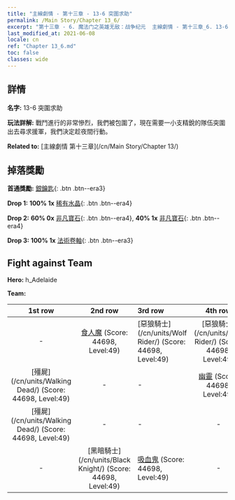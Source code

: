 ```yaml
---
title: "主線劇情 - 第十三章 - 13-6 突圍求助"
permalink: /Main Story/Chapter 13_6/
excerpt: "第十三章 - 6. 魔法门之英雄无敌：战争纪元  主線劇情 - 第十三章_6. 13-6 突圍求助"
last_modified_at: 2021-06-08
locale: cn
ref: "Chapter 13_6.md"
toc: false
classes: wide
---
```


## 詳情

 **名字:** 13-6 突圍求助

 **玩法詳解:** 戰鬥進行的非常慘烈，我們被包圍了，現在需要一小支精銳的隊伍突圍出去尋求援軍，我們決定趁夜間行動。

 **Related to:** [主線劇情 第十三章](/cn/Main Story/Chapter 13/)

## 掉落獎勵

 **首通獎勵:** [銀鑰匙](/cn/Items/con_693/){: .btn .btn--era3}

 **Drop 1:** **100% 1x** [稀有水晶](/cn/Items/mat_45/){: .btn .btn--era4}

 **Drop 2:** **60% 0x** [非凡寶石](/cn/Items/mat_37/){: .btn .btn--era4}, **40% 1x** [非凡寶石](/cn/Items/mat_37/){: .btn .btn--era4}

 **Drop 3:** **100% 1x** [法術卷軸](/cn/Items/con_694/){: .btn .btn--era3}


## Fight against Team
 **Hero:** h_Adelaide

 **Team:**


  | 1st row | 2nd row | 3rd row | 4th row |
  |:----:|:----:|:----|:----:|
  | - | [食人魔](/cn/units/Ogre/) (Score: 44698, Level:49)  | [惡狼騎士](/cn/units/Wolf Rider/) (Score: 44698, Level:49)  | [惡狼騎士](/cn/units/Wolf Rider/) (Score: 44698, Level:49)  |
  | [殭屍](/cn/units/Walking Dead/) (Score: 44698, Level:49)  | - | - | [幽靈](/cn/units/Wight/) (Score: 44698, Level:49)  |
  | [殭屍](/cn/units/Walking Dead/) (Score: 44698, Level:49)  | - | - | - |
  | - | [黑暗騎士](/cn/units/Black Knight/) (Score: 44698, Level:49)  | [吸血鬼](/cn/units/Vampire/) (Score: 44698, Level:49)  | - |


